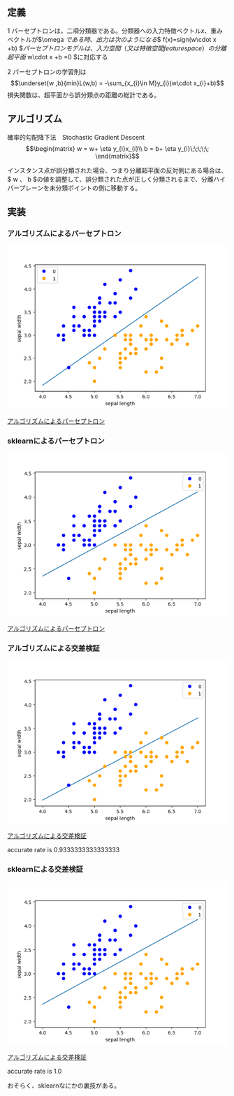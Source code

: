 ## 定義
1 パーセプトロンは，二項分類器である。分類器への入力特徴ベクトル$x$、重みベクトルが$\omega $である時、出力は次のようになる　$$ f(x)=sign(w\cdot x +b) $$　パーセプトロンモデルは、入力空間（又は　特徴空間　feature space）の分離超平面$ w\cdot x +b =0 $に対応する

2 パーセプトロンの学習則は　$$\underset{w ,b}{min}L(w,b) = -\sum_{x_{i}\in M}y_{i}(w\cdot x_{i}+b)$$ 損失関数は、超平面から誤分類点の距離の総計である。


## アルゴリズム
確率的勾配降下法　Stochastic Gradient Descent
$$\begin{matrix}
w = w+ \eta y_{i}x_{i}\\ 
b = b+ \eta y_{i}\;\;\;\;\;
\end{matrix}$$

インスタンス点が誤分類された場合、つまり分離超平面の反対側にある場合は、$ w $、$ b $の値を調整して、誤分類された点が正しく分類されるまで、分離ハイパープレーンを未分類ポイントの側に移動する。

## 実装
### アルゴリズムによるパーセプトロン

![](https://github.com/tyousinu1984/machine_learning/blob/master/Statistical_learning_theory/2.Perceptron/perceptron.png)

[アルゴリズムによるパーセプトロン](https://github.com/tyousinu1984/machine_learning/blob/master/Statistical_learning_theory/2.Perceptron/perceptron.py)

### sklearnによるパーセプトロン

![](https://github.com/tyousinu1984/machine_learning/blob/master/Statistical_learning_theory/2.Perceptron/perceptron_by_sklearn.png)

[アルゴリズムによるパーセプトロン](https://github.com/tyousinu1984/machine_learning/blob/master/Statistical_learning_theory/2.Perceptron/perceptron_by_sklearn.py)



### アルゴリズムによる交差検証

![](https://github.com/tyousinu1984/machine_learning/blob/master/Statistical_learning_theory/2.Perceptron/holdout_validation.png)

[アルゴリズムによる交差検証](https://github.com/tyousinu1984/machine_learning/blob/master/Statistical_learning_theory/2.Perceptron/holdout_validation.py)

accurate rate is 0.9333333333333333

### sklearnによる交差検証

![](https://github.com/tyousinu1984/machine_learning/blob/master/Statistical_learning_theory/2.Perceptron/holdout_validation_by_sklearn.png)

[アルゴリズムによる交差検証](https://github.com/tyousinu1984/machine_learning/blob/master/Statistical_learning_theory/2.Perceptron/holdout_validation_by_sklearn.py)

accurate rate is 1.0

おそらく、sklearnなにかの裏技がある。
